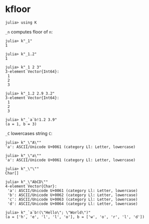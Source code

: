 # kfloor

    julia> using K

`_n` computes floor of `n`:

    julia> k"_1"
    1

    julia> k"_1.2"
    1

    julia> k"_1 2 3"
    3-element Vector{Int64}:
     1
     2
     3

    julia> k"_1.2 2.9 3.2"
    3-element Vector{Int64}:
     1
     2
     3

    julia> k"_`a`b!1.2 3.9"
    (a = 1, b = 3)

`_C` lowercases string `C`:

    julia> k"_\"A\""
    'a': ASCII/Unicode U+0061 (category Ll: Letter, lowercase)
    
    julia> k"_\"a\""
    'a': ASCII/Unicode U+0061 (category Ll: Letter, lowercase)
    
    julia> k"_\"\""
    Char[]
    
    julia> k"_\"AbCD\""
    4-element Vector{Char}:
     'a': ASCII/Unicode U+0061 (category Ll: Letter, lowercase)
     'b': ASCII/Unicode U+0062 (category Ll: Letter, lowercase)
     'c': ASCII/Unicode U+0063 (category Ll: Letter, lowercase)
     'd': ASCII/Unicode U+0064 (category Ll: Letter, lowercase)
    
    julia> k"_`a`b!(\"Hello\"; \"World\")"
    (a = ['h', 'e', 'l', 'l', 'o'], b = ['w', 'o', 'r', 'l', 'd'])
